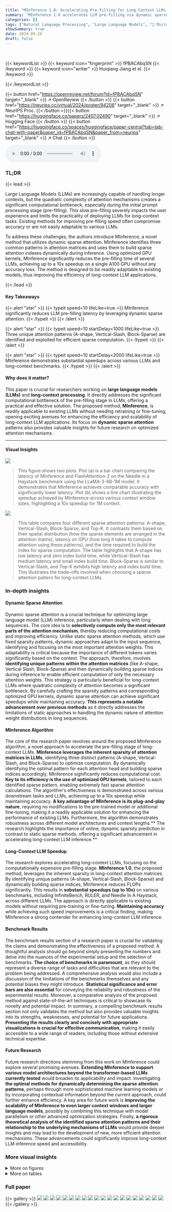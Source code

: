 ```yaml
---
title: "MInference 1.0: Accelerating Pre-filling for Long-Context LLMs via Dynamic Sparse Attention"
summary: "MInference 1.0 accelerates LLM pre-filling via dynamic sparse attention, achieving up to 10x speedup on an A100 GPU while maintaining accuracy."
categories: []
tags: ["Natural Language Processing", "Large Language Models", "🏢 Microsoft Corporation",]
showSummary: true
date: 2024-09-26
draft: false
---
```


<br>

{{< keywordList >}}
{{< keyword icon="fingerprint" >}} fPBACAbqSN {{< /keyword >}}
{{< keyword icon="writer" >}} Huiqiang Jiang et el. {{< /keyword >}}
 
{{< /keywordList >}}

{{< button href="https://openreview.net/forum?id=fPBACAbqSN" target="_blank" >}}
↗ OpenReview
{{< /button >}}
{{< button href="https://neurips.cc/virtual/2024/poster/94208" target="_blank" >}}
↗ NeurIPS Proc.
{{< /button >}}{{< button href="https://huggingface.co/papers/2407.02490" target="_blank" >}}
↗ Hugging Face
{{< /button >}}
{{< button href="https://huggingface.co/spaces/huggingface/paper-central?tab=tab-chat-with-paper&paper_id=fPBACAbqSN&paper_from=neurips" target="_blank" >}}
↗ Chat
{{< /button >}}



<audio controls>
    <source src="https://ai-paper-reviewer.com/fPBACAbqSN/podcast.wav" type="audio/wav">
    Your browser does not support the audio element.
</audio>


### TL;DR


{{< lead >}}

Large Language Models (LLMs) are increasingly capable of handling longer contexts, but the quadratic complexity of attention mechanisms creates a significant computational bottleneck, especially during the initial prompt processing stage (pre-filling). This slow pre-filling severely impacts the user experience and limits the practicality of deploying LLMs for long-context tasks. Existing methods for improving pre-filling speed often compromise accuracy or are not easily adaptable to various LLMs.



To address these challenges, the authors introduce MInference, a novel method that utilizes dynamic sparse attention.  MInference identifies three common patterns in attention matrices and uses them to build sparse attention indexes dynamically during inference. Using optimized GPU kernels, MInference significantly reduces the pre-filling time of several LLMs, achieving up to a 10x speedup on a single A100 GPU without any accuracy loss.  The method is designed to be readily adaptable to existing models, thus improving the efficiency of long-context LLM applications.

{{< /lead >}}


#### Key Takeaways

{{< alert "star" >}}
{{< typeit speed=10 lifeLike=true >}} MInference significantly reduces LLM pre-filling latency by leveraging dynamic sparse attention. {{< /typeit >}}
{{< /alert >}}

{{< alert "star" >}}
{{< typeit speed=10 startDelay=1000 lifeLike=true >}} Three unique attention patterns (A-shape, Vertical-Slash, Block-Sparse) are identified and exploited for efficient sparse computation. {{< /typeit >}}
{{< /alert >}}

{{< alert "star" >}}
{{< typeit speed=10 startDelay=2000 lifeLike=true >}} MInference demonstrates substantial speedups across various LLMs and long-context benchmarks. {{< /typeit >}}
{{< /alert >}}

#### Why does it matter?
This paper is crucial for researchers working on **large language models (LLMs)** and **long-context processing**.  It directly addresses the significant computational bottleneck of the pre-filling stage in LLMs, offering a practical and effective solution. The proposed method, **MInference**, is readily applicable to existing LLMs without needing retraining or fine-tuning, opening exciting avenues for enhancing the efficiency and scalability of long-context LLM applications.  Its focus on **dynamic sparse attention** patterns also provides valuable insights for future research on optimized attention mechanisms.

------
#### Visual Insights



![](https://ai-paper-reviewer.com/fPBACAbqSN/figures_0_1.jpg)

> This figure shows two plots. Plot (a) is a bar chart comparing the latency of MInference and FlashAttention-2 on the Needle in a Haystack benchmark using the LLaMA-3-8B-1M model. It demonstrates that MInference achieves comparable accuracy with significantly lower latency. Plot (b) shows a line chart illustrating the speedup achieved by MInference across various context window sizes, highlighting a 10x speedup for 1M context.





![](https://ai-paper-reviewer.com/fPBACAbqSN/tables_2_1.jpg)

> This table compares four different sparse attention patterns: A-shape, Vertical-Slash, Block-Sparse, and Top-K.  It contrasts them based on their spatial distribution (how the sparse elements are arranged in the attention matrix), latency on GPU (how long it takes to compute attention using these patterns), and the time required to build the index for sparse computation.  The table highlights that A-shape has low latency and zero index build time, while Vertical-Slash has medium latency and small index build time. Block-Sparse is similar to Vertical-Slash, and Top-K exhibits high latency and index build time. This illustrates the trade-offs involved when choosing a sparse attention pattern for long-context LLMs.





### In-depth insights


#### Dynamic Sparse Attention
Dynamic sparse attention is a crucial technique for optimizing large language model (LLM) inference, particularly when dealing with long sequences.  The core idea is to **selectively compute only the most relevant parts of the attention mechanism**, thereby reducing computational costs and improving efficiency. Unlike static sparse attention methods, which use fixed sparsity patterns, dynamic approaches adapt to the input sequence, identifying and focusing on the most important attention weights.  This adaptability is critical because the importance of different tokens varies significantly based on the context. The approach, therefore, involves **identifying unique patterns within the attention matrices** (like A-shape, Vertical Slash, Block-Sparse) and then dynamically building sparse indices during inference to enable efficient computation of only the necessary attention weights. This strategy is particularly beneficial for long-context LLMs where quadratic complexity of attention becomes a significant bottleneck.  By carefully crafting the sparsity patterns and corresponding optimized GPU kernels, dynamic sparse attention can achieve significant speedups while maintaining accuracy. **This represents a notable advancement over previous methods** as it directly addresses the limitations of static approaches in handling the dynamic nature of attention weight distributions in long sequences.

#### MInference Algorithm
The core of the research paper revolves around the proposed MInference algorithm, a novel approach to accelerate the pre-filling stage of long-context LLMs.  **MInference leverages the inherent sparsity of attention matrices in LLMs**, identifying three distinct patterns (A-shape, Vertical-Slash, and Block-Sparse) to optimize computation. By dynamically identifying the optimal pattern for each attention head and building sparse indices accordingly, MInference significantly reduces computational cost.  **Key to its efficiency is the use of optimized GPU kernels**, tailored to each identified sparse pattern, enabling extremely fast sparse attention calculations.  The algorithm's effectiveness is demonstrated across various downstream tasks and LLMs, achieving up to a 10x speedup while maintaining accuracy.  **A key advantage of MInference is its plug-and-play nature**, requiring no modifications to the pre-trained model or additional fine-tuning, making it a readily applicable solution for enhancing the performance of existing LLMs.  Furthermore, the algorithm demonstrates robustness across different model architectures and context lengths.** The research highlights the importance of online, dynamic sparsity prediction in contrast to static sparse methods, offering a significant advancement in accelerating long-context LLM inference.**

#### Long-Context LLM Speedup
The research explores accelerating long-context LLMs, focusing on the computationally expensive pre-filling stage.  **MInference 1.0**, the proposed method, leverages the inherent sparsity in long-context attention matrices.  By identifying unique patterns (A-shape, Vertical-Slash, Block-Sparse) and dynamically building sparse indices, MInference reduces FLOPs significantly. This results in **substantial speedups (up to 10x)** on various benchmarks, including InfiniteBench, RULER, and Needle In A Haystack, across different LLMs.  The approach is directly applicable to existing models without requiring pre-training or fine-tuning.  **Maintaining accuracy** while achieving such speed improvements is a critical finding, making MInference a strong contender for enhancing long-context LLM inference.

#### Benchmark Results
The benchmark results section of a research paper is crucial for validating the claims and demonstrating the effectiveness of a proposed method. A thoughtful analysis should go beyond simply presenting the numbers and delve into the nuances of the experimental setup and the selection of benchmarks.  **The choice of benchmarks is paramount**, as they should represent a diverse range of tasks and difficulties that are relevant to the problem being addressed. A comprehensive analysis would also include a discussion of the limitations of the benchmarks themselves and any potential biases they might introduce.  **Statistical significance and error bars are also essential** for conveying the reliability and robustness of the experimental results.  Moreover, a comparative analysis of the proposed method against state-of-the-art techniques is critical to showcase its novelty and potential impact. In summary, a compelling benchmark results section not only validates the method but also provides valuable insights into its strengths, weaknesses, and potential for future applications.  **Presenting the results clearly and concisely with appropriate visualizations is crucial for effective communication**, making it easily accessible to a wide range of readers, including those without extensive technical expertise.

#### Future Research
Future research directions stemming from this work on MInference could explore several promising avenues. **Extending MInference to support various model architectures beyond the transformer-based LLMs currently tested** would broaden its applicability and impact.  Investigating **the optimal methods for dynamically determining the sparse attention patterns**, perhaps through more sophisticated machine learning models or by incorporating contextual information beyond the current approach, could further enhance efficiency.  A key area for future work is **improving the scalability of MInference to even larger context windows and larger language models**, possibly by combining this technique with model parallelism or other advanced optimization strategies.  Finally, **a rigorous theoretical analysis of the identified sparse attention patterns and their relationship to the underlying mechanisms of LLMs** would provide deeper insights and may lead to the development of new, more efficient attention mechanisms.  These advancements could significantly improve long-context LLM inference speed and accessibility.


### More visual insights

<details>
<summary>More on figures
</summary>


![](https://ai-paper-reviewer.com/fPBACAbqSN/figures_2_1.jpg)

> This figure shows the breakdown of latency during the pre-filling stage of a long-context LLM. It highlights the significant cost of attention computation (a).  It then demonstrates the sparsity of attention weights, showing that a small subset of attention scores captures most of the information (b). Finally, it illustrates the dynamic nature of attention sparsity, showing that patterns observed in one example do not generalize well to others (c).  The visualizations are based on the LLaMA-3-8B model using a single A100 GPU.


![](https://ai-paper-reviewer.com/fPBACAbqSN/figures_2_2.jpg)

> This figure visualizes the three sparse attention patterns identified in the paper: A-shape, Vertical-Slash, and Block-Sparse.  Panel (a) shows example attention weight matrices for each pattern, highlighting their distinct structures. Panel (b) illustrates the spatial clustering of non-zero attention weights across different layers, supporting the existence of these patterns. Panel (c) compares the recall (percentage of attention scores captured) of these patterns against the computational cost (dense FLOPs/FLOPs in kernel), demonstrating their efficiency compared to a dense approach.


![](https://ai-paper-reviewer.com/fPBACAbqSN/figures_3_1.jpg)

> This figure shows the three sparse methods used in MInference: A-shape, vertical-slash, and block-sparse.  Each method shows how a subset of the attention matrix is computed to reduce the computational cost. The A-shape focuses on the top-left corner, the vertical-slash on diagonal and vertical lines, and the block-sparse on selected blocks.  The figure highlights the different ways MInference approximates the full attention matrix to achieve efficiency while maintaining accuracy.


![](https://ai-paper-reviewer.com/fPBACAbqSN/figures_7_1.jpg)

> The figure shows the perplexity results on the PG-19 language modeling task for different context window sizes using several models (LLaMA-3-8B-Instruct-262K and Yi-9B-200K).  It compares the performance of MInference against several baseline methods including StreamingLLM, StreamingLLM with dilated and strided attention, InfLLM, and FlashAttention-2.  The graph demonstrates MInference's superior performance in maintaining low perplexity even with large context window sizes while significantly outperforming baselines.


![](https://ai-paper-reviewer.com/fPBACAbqSN/figures_7_2.jpg)

> This figure shows two graphs. Graph (a) compares the performance of MInference and FlashAttention-2 on the Needle in a Haystack benchmark using the LLaMA-3-8B-1M model with a 1M context. The results demonstrate that MInference matches or surpasses the baseline. Graph (b) illustrates the latency speedup achieved by MInference across various context window sizes, showcasing a significant improvement in efficiency.


![](https://ai-paper-reviewer.com/fPBACAbqSN/figures_19_1.jpg)

> This figure shows a visualization of the dynamic sparse mask used in the Vertical-Slash pattern of the MInference method.  The yellow regions highlight the non-zero elements (or computed parts) of the attention matrix, while the purple areas represent the zero elements (not computed).  It demonstrates how the method identifies and utilizes specific patterns (vertical and slash lines) in the attention matrix to reduce computation during the inference stage. The different block sizes used for vertical and slash lines are also shown.


![](https://ai-paper-reviewer.com/fPBACAbqSN/figures_19_2.jpg)

> This figure demonstrates the sparsity of attention weights in long-context LLMs and the performance of MInference.  (a) shows the attention weight sparsity in the Needle in A Haystack benchmark using LLaMA-3-8B-1M. It highlights that even with a million tokens, a significant portion of the attention weights are near zero. (b) illustrates the speedup achieved by MInference compared to FlashAttention-2 across varying context window sizes. MInference achieves a substantial speedup, especially with longer contexts.  The figure supports the paper's claim that MInference efficiently accelerates pre-filling for long-context LLMs by leveraging dynamic sparse attention.


![](https://ai-paper-reviewer.com/fPBACAbqSN/figures_20_1.jpg)

> This figure shows the sparsity of attention weights in long-context LLMs and the speedup achieved by MInference. (a) demonstrates the performance of MInference on the Needle In A Haystack benchmark compared to FlashAttention-2, showing that MInference matches or surpasses the baseline while maintaining high sparsity. (b) illustrates the latency speedup achieved by MInference for different context window sizes, showing up to a 10x speedup for 1M contexts on a single A100 GPU.


![](https://ai-paper-reviewer.com/fPBACAbqSN/figures_21_1.jpg)

> This figure shows two plots. Plot (a) compares the performance of MInference and FlashAttention-2 on the Needle in a Haystack benchmark using the LLaMA-3-8B-1M model with 1M context. It demonstrates that MInference achieves similar performance to FlashAttention-2 while exhibiting significantly reduced latency. Plot (b) illustrates the speedup achieved by MInference in terms of latency reduction.  For a context window of 1M tokens, it shows a speedup of approximately 10 times compared to other methods. The figure highlights the effectiveness of MInference in accelerating the pre-filling stage of long-context LLMs by leveraging the sparsity of attention weights.


![](https://ai-paper-reviewer.com/fPBACAbqSN/figures_22_1.jpg)

> This figure shows two graphs. Graph (a) presents the performance comparison of MInference and FlashAttention-2 on the Needle In A Haystack benchmark using the LLaMA-3-8B-1M model. It demonstrates that MInference maintains accuracy while achieving similar performance. Graph (b) illustrates the speedup in latency provided by MInference across various context window sizes, showcasing significant improvements.


![](https://ai-paper-reviewer.com/fPBACAbqSN/figures_22_2.jpg)

> The figure shows two plots. Plot (a) compares the performance of MInference and FlashAttention-2 on the Needle in A Haystack benchmark using the LLaMA-3-8B-1M model with a 1M context. The plot shows that MInference achieves comparable performance to FlashAttention-2 while significantly reducing latency. Plot (b) illustrates the speedup achieved by MInference compared to a baseline approach. The plot shows that MInference achieves up to a 10x speedup for 1M contexts on a single A100 GPU.


![](https://ai-paper-reviewer.com/fPBACAbqSN/figures_23_1.jpg)

> This figure visualizes three key aspects of the attention mechanism in long-context LLMs. (a) shows the distinct patterns (A-shape, Vertical-Slash, Block-Sparse) observed in attention weight matrices for different attention heads. These patterns remain consistent across various prompts and tasks, despite the dynamic nature of the sparse indices. (b) illustrates spatial clustering in the attention matrix by showing the distances between non-zero attention weights and their nearest non-zero neighbors. This demonstrates that attention weights are not randomly distributed but exhibit spatial patterns. Finally, (c) compares the recall and computational efficiency (FLOPs) of different sparse patterns, highlighting the superiority of the proposed method in retrieving important attention scores with minimal computational cost.


</details>




<details>
<summary>More on tables
</summary>


![](https://ai-paper-reviewer.com/fPBACAbqSN/tables_4_1.jpg)
> This table presents the performance comparison of various methods, including MInference and its variants, along with several baselines, on the InfiniteBench benchmark.  The results are broken down by specific tasks within the benchmark (e.g., English summarization, English question answering, etc.) and show the average performance across all tasks.  The table helps demonstrate the effectiveness of MInference in improving performance across a diverse set of long-context tasks while using different base LLMs.

![](https://ai-paper-reviewer.com/fPBACAbqSN/tables_6_1.jpg)
> This table presents the performance comparison of different methods (StreamingLLM, StreamingLLM with dilated/strided windows, InfLLM, Ours with static masks, and Ours (MInference)) on the InfiniteBench benchmark.  It shows the average performance across ten tasks, categorized into English summarization, English question answering, English multiple choice questions, English dialogue, Chinese question answering, code debugging, math finding, and retrieval tasks (Passkey, Number, and KV retrieval).  The results are broken down by the three different base LLMs used: LLaMA-3-8B-262K, Yi-9B-200K, and GLM-4-9B-1M.  It illustrates the impact of different sparse attention methods on the accuracy of various downstream tasks for long-context LLMs.

![](https://ai-paper-reviewer.com/fPBACAbqSN/tables_6_2.jpg)
> This table presents the performance of different methods (StreamingLLM variants, InfLLM, and the proposed MInference method) on the RULER benchmark, which evaluates long-context reasoning capabilities.  The performance is evaluated at different context lengths (4K, 8K, 16K, 32K, 64K, and 128K tokens). The 'Claimed Effective' column indicates the claimed effective context window size reported by each model.

![](https://ai-paper-reviewer.com/fPBACAbqSN/tables_8_1.jpg)
> This table presents a comparison of the performance of different methods (StreamingLLM, StreamingLLM w/ dilated, StreamingLLM w/ strided, InfLLM, Ours w/ static, Ours) on the InfiniteBench benchmark across multiple tasks (En.Sum, En.QA, En.MC, En.Dia, Zh.QA, Code.Debug, Math.Find, Retr.PassKey, Retr.Num, Retr.KV).  The results are shown for three different base LLMs: LLaMA-3-8B-262K, Yi-9B-200K, and GLM-4-9B-1M. The table allows readers to evaluate the effectiveness of MInference in comparison to other existing methods for long-context LLM inference, and across different model architectures. The average performance across all tasks is also provided for each method and model.

![](https://ai-paper-reviewer.com/fPBACAbqSN/tables_8_2.jpg)
> This table presents the performance comparison of different methods on the InfiniteBench benchmark when using SnapKV for KV cache compression in the decoding stage. It shows the average performance across various tasks (e.g., summarization, question answering, code debugging) using LLaMA-3 with and without MInference. The results demonstrate the compatibility and potential performance gains of combining MInference with KV cache compression techniques for efficient long-context LLM inference.

![](https://ai-paper-reviewer.com/fPBACAbqSN/tables_8_3.jpg)
> This table presents the performance comparison of different methods (StreamingLLM with variations, InfLLM, and the proposed method 'Ours' with and without static sparse indices) across various tasks within the InfiniteBench benchmark.  The results are broken down by specific task (e.g., English summarization, English question answering, etc.) and model (LLaMA-3-8B-262K, Yi-9B-200K, GLM-4-9B-1M) showing performance scores for each method.  The average performance across all tasks is provided for each model and method.

![](https://ai-paper-reviewer.com/fPBACAbqSN/tables_18_1.jpg)
> This table presents the performance comparison of different methods (StreamingLLM with variations, InfLLM, and the proposed method 'Ours' with and without static sparse attention) across various tasks within the InfiniteBench benchmark.  The results are broken down by model (LLaMA-3-8B-262K, Yi-9B-200K, and GLM-4-9B-1M) and specific tasks (e.g., summarization, question answering, dialogue, code debugging, etc.). The average performance across all tasks is also provided.  The table highlights how MInference performs compared to baselines in terms of accuracy on long-context tasks.

![](https://ai-paper-reviewer.com/fPBACAbqSN/tables_21_1.jpg)
> This table presents the results of an ablation study conducted on the InfiniteBench benchmark using the LLaMA-3-8B-Instruct-262K model. The study evaluates the effectiveness of different components of the proposed MInference method by removing or modifying specific parts of the algorithm. The table shows the average performance across various tasks within the InfiniteBench benchmark for the following models: the full MInference model ('Ours'), MInference without Block-Sparse patterns ('Ours w/ only vertical'), and MInference without Vertical-Slash patterns ('Ours w/ only slash'). The results demonstrate the impact of each component on the overall performance, highlighting the importance of both Block-Sparse and Vertical-Slash patterns for achieving optimal accuracy.

![](https://ai-paper-reviewer.com/fPBACAbqSN/tables_24_1.jpg)
> This table presents a comprehensive comparison of various methods' performance on the InfiniteBench benchmark, which consists of 10 diverse tasks.  The results are broken down by specific tasks (e.g., English summarization, English question answering, Chinese question answering, etc.) and across three different base LLMs (LLaMA-3-8B-262K, Yi-9B-200K, and GLM-4-9B-1M).  The table compares the performance of MInference against several baselines, including StreamingLLM with different windowing strategies, and InfLLM, providing a detailed analysis of the effectiveness and efficiency of the proposed approach across different models and tasks.

![](https://ai-paper-reviewer.com/fPBACAbqSN/tables_26_1.jpg)
> This table presents the performance comparison of various methods (StreamingLLM, StreamingLLM with dilated and strided attention, InfLLM, Ours w/ static, and Ours) on different base models (LLaMA-3-8B-262K, Yi-9B-200K, and GLM-4-9B-1M) across multiple tasks within the InfiniteBench benchmark.  The tasks evaluate the models' performance in various Natural Language Processing (NLP) and code-related tasks, showing the average performance across all tasks for each method.  The results highlight how different methods handle different types of long-context scenarios.

</details>




### Full paper

{{< gallery >}}
<img src="https://ai-paper-reviewer.com/fPBACAbqSN/1.png" class="grid-w50 md:grid-w33 xl:grid-w25" />
<img src="https://ai-paper-reviewer.com/fPBACAbqSN/2.png" class="grid-w50 md:grid-w33 xl:grid-w25" />
<img src="https://ai-paper-reviewer.com/fPBACAbqSN/3.png" class="grid-w50 md:grid-w33 xl:grid-w25" />
<img src="https://ai-paper-reviewer.com/fPBACAbqSN/4.png" class="grid-w50 md:grid-w33 xl:grid-w25" />
<img src="https://ai-paper-reviewer.com/fPBACAbqSN/5.png" class="grid-w50 md:grid-w33 xl:grid-w25" />
<img src="https://ai-paper-reviewer.com/fPBACAbqSN/6.png" class="grid-w50 md:grid-w33 xl:grid-w25" />
<img src="https://ai-paper-reviewer.com/fPBACAbqSN/7.png" class="grid-w50 md:grid-w33 xl:grid-w25" />
<img src="https://ai-paper-reviewer.com/fPBACAbqSN/8.png" class="grid-w50 md:grid-w33 xl:grid-w25" />
<img src="https://ai-paper-reviewer.com/fPBACAbqSN/9.png" class="grid-w50 md:grid-w33 xl:grid-w25" />
<img src="https://ai-paper-reviewer.com/fPBACAbqSN/10.png" class="grid-w50 md:grid-w33 xl:grid-w25" />
<img src="https://ai-paper-reviewer.com/fPBACAbqSN/11.png" class="grid-w50 md:grid-w33 xl:grid-w25" />
<img src="https://ai-paper-reviewer.com/fPBACAbqSN/12.png" class="grid-w50 md:grid-w33 xl:grid-w25" />
<img src="https://ai-paper-reviewer.com/fPBACAbqSN/13.png" class="grid-w50 md:grid-w33 xl:grid-w25" />
<img src="https://ai-paper-reviewer.com/fPBACAbqSN/14.png" class="grid-w50 md:grid-w33 xl:grid-w25" />
<img src="https://ai-paper-reviewer.com/fPBACAbqSN/15.png" class="grid-w50 md:grid-w33 xl:grid-w25" />
<img src="https://ai-paper-reviewer.com/fPBACAbqSN/16.png" class="grid-w50 md:grid-w33 xl:grid-w25" />
<img src="https://ai-paper-reviewer.com/fPBACAbqSN/17.png" class="grid-w50 md:grid-w33 xl:grid-w25" />
<img src="https://ai-paper-reviewer.com/fPBACAbqSN/18.png" class="grid-w50 md:grid-w33 xl:grid-w25" />
<img src="https://ai-paper-reviewer.com/fPBACAbqSN/19.png" class="grid-w50 md:grid-w33 xl:grid-w25" />
<img src="https://ai-paper-reviewer.com/fPBACAbqSN/20.png" class="grid-w50 md:grid-w33 xl:grid-w25" />
{{< /gallery >}}